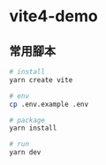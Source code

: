 # vite4-demo

## 常用腳本

```sh
# install
yarn create vite

# env
cp .env.example .env

# package
yarn install

# run
yarn dev
```
